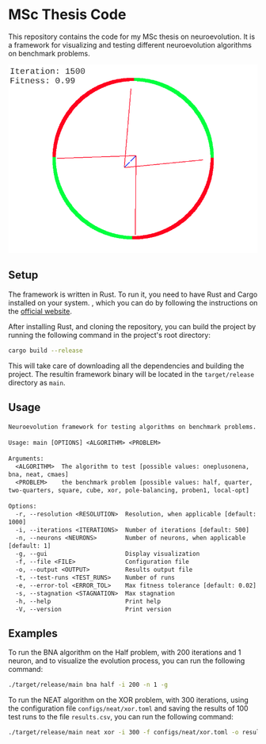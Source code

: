 # MSc Thesis Code

This repository contains the code for my MSc thesis on neuroevolution.
It is a framework for visualizing and testing different neuroevolution algorithms on benchmark problems.

<!-- ![Screenshot](images/screenshot.png) -->
<img src="images/screenshot.png" width="800">

## Setup

The framework is written in Rust. To run it, you need to have Rust and Cargo installed on your system. , which you can do by following the instructions on the
[official website](https://www.rust-lang.org/tools/install).

After installing Rust, and cloning the repository, you can build the project by running the following command in the project's root directory:

```bash
cargo build --release
```

This will take care of downloading all the dependencies and building the project. The resultin framework binary will be located in the `target/release` directory as `main`.

## Usage

```
Neuroevolution framework for testing algorithms on benchmark problems.

Usage: main [OPTIONS] <ALGORITHM> <PROBLEM>

Arguments:
  <ALGORITHM>  The algorithm to test [possible values: oneplusonena, bna, neat, cmaes]
  <PROBLEM>    the benchmark problem [possible values: half, quarter, two-quarters, square, cube, xor, pole-balancing, proben1, local-opt]

Options:
  -r, --resolution <RESOLUTION>  Resolution, when applicable [default: 1000]
  -i, --iterations <ITERATIONS>  Number of iterations [default: 500]
  -n, --neurons <NEURONS>        Number of neurons, when applicable [default: 1]
  -g, --gui                      Display visualization
  -f, --file <FILE>              Configuration file
  -o, --output <OUTPUT>          Results output file
  -t, --test-runs <TEST_RUNS>    Number of runs
  -e, --error-tol <ERROR_TOL>    Max fitness tolerance [default: 0.02]
  -s, --stagnation <STAGNATION>  Max stagnation
  -h, --help                     Print help
  -V, --version                  Print version
```

## Examples

To run the BNA algorithm on the Half problem, with 200 iterations and 1 neuron, and to visualize the evolution process, you can run the following command:

```bash
./target/release/main bna half -i 200 -n 1 -g
```

To run the NEAT algorithm on the XOR problem, with 300 iterations, using the configuration file `configs/neat/xor.toml` and saving the results of 100 test runs to the file `results.csv`,
you can run the following command:

```bash
./target/release/main neat xor -i 300 -f configs/neat/xor.toml -o results.csv -t 100
```
